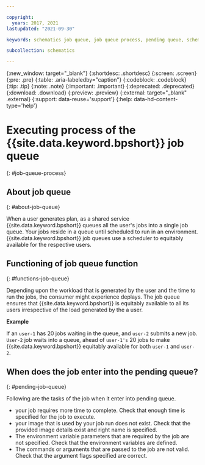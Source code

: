 ```yaml
---

copyright:
  years: 2017, 2021
lastupdated: "2021-09-30"

keywords: schematics job queue, job queue process, pending queue, schematics pending queue

subcollection: schematics

---
```


{:new_window: target="_blank"}
{:shortdesc: .shortdesc}
{:screen: .screen}
{:pre: .pre}
{:table: .aria-labeledby="caption"}
{:codeblock: .codeblock}
{:tip: .tip}
{:note: .note}
{:important: .important}
{:deprecated: .deprecated}
{:download: .download}
{:preview: .preview}
{:external: target="_blank" .external}
{:support: data-reuse='support'}
{:help: data-hd-content-type='help'}

# Executing process of the {{site.data.keyword.bpshort}} job queue
{: #job-queue-process}

## About job queue
{: #about-job-queue}

When a user generates plan, as a shared service {{site.data.keyword.bpshort}} queues all the user's jobs into a single job queue. Your jobs reside in a queue until scheduled to run in an environment. {{site.data.keyword.bpshort}} job queues use a scheduler to equitably available for the respective users.

## Functioning of job queue function
{: #functions-job-queue}

Depending upon the workload that is generated by the user and the time to run the jobs, the consumer might experience deplays. The job queue ensures that {{site.data.keyword.bpshort}} is equitably available to all its users irrespective of the load generated by the a user. 

**Example**

If an `user-1` has 20 jobs waiting in the queue, and `user-2` submits a new job. `User-2` job waits into a queue, ahead of `user-1's` 20 jobs to make {{site.data.keyword.bpshort}} equitably available for both `user-1` and `user-2`.

## When does the job enter into the pending queue?
{: #pending-job-queue}

Following are the tasks of the job when it enter into pending queue.
- your job requires more time to complete. Check that enough time is specified for the job to execute.
- your image that is used by your job run does not exist. Check that the provided image details exist and right name is specified.
- The environment variable parameters that are required by the job are not specified. Check that the environment variables are defined.
- The commands or arguments that are passed to the job are not valid. Check that the argument flags specified are correct.
